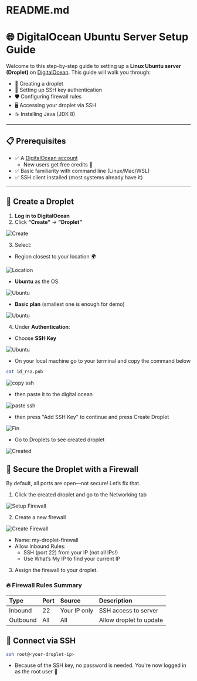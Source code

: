 # README.md

# 🌐 DigitalOcean Ubuntu Server Setup Guide

Welcome to this step-by-step guide to setting up a **Linux Ubuntu server (Droplet)** on [DigitalOcean](https://www.digitalocean.com/). This guide will walk you through:

- 🔧 Creating a droplet
- 🔐 Setting up SSH key authentication
- 🛡️ Configuring firewall rules
- 🖥️ Accessing your droplet via SSH
- ☕ Installing Java (JDK 8)

---

## 📋 Prerequisites

- ✅ A [DigitalOcean account](https://www.digitalocean.com/)
  - New users get free credits 💸
- ✅ Basic familiarity with command line (Linux/Mac/WSL)
- ✅ SSH client installed (most systems already have it)

---

## 🚀 Create a Droplet

1. **Log in to DigitalOcean**
2. Click **“Create”** → **“Droplet”**

![Create](Images/createdroplet.png)

3. Select:

- Region closest to your location 🌍

![Location](Images/location.png)

- **Ubuntu** as the OS

![Ubuntu](Images/ubuntu.png)

- **Basic plan** (smallest one is enough for demo)

![Ubuntu](Images/basicplan.png)

4. Under **Authentication**:

- Choose **SSH Key**

![Ubuntu](Images/basicplan.png)

- On your local machine go to your terminal and copy the command below

```bash
cat id_rsa.pub
```

![copy ssh](Images/copyssh.png)

- then paste it to the digital ocean

![paste ssh](Images/pastessh.png)

- then press "Add SSH Key" to continue and press Create Droplet

![Fin](Images/finDroplet.png)

- Go to Droplets to see created droplet

![Created](Images/createdDroplet.png)

## 🔐 Secure the Droplet with a Firewall

By default, all ports are open—not secure! Let’s fix that.

1. Click the created droplet and go to the Networking tab

![Setup Firewall](Images/editFirewall.png)

2. Create a new firewall

![Create Firewall](Images/createFirewall.png)

- Name: my-droplet-firewall
- Allow Inbound Rules:
  - SSH (port 22) from your IP (not all IPs!)
  - Use What’s My IP to find your current IP

3. Assign the firewall to your droplet.

### 🔥 Firewall Rules Summary

| Type     | Port | Source       | Description             |
| :------- | :--- | :----------- | :---------------------- |
| Inbound  | 22   | Your IP only | SSH access to server    |
| Outbound | All  | All          | Allow droplet to update |

## 🔌 Connect via SSH

```bash
ssh root@<your-droplet-ip>
```

- Because of the SSH key, no password is needed. You're now logged in as the root user 🎉
